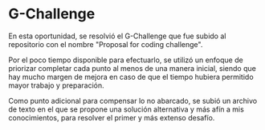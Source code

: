 # G-Challenge

En esta oportunidad, se resolvió el G-Challenge que fue subido al repositorio con el nombre "Proposal for coding challenge".

Por el poco tiempo disponible para efectuarlo, se utilizó un enfoque de priorizar completar cada punto al menos de una manera inicial, siendo que hay mucho margen de mejora en caso de que el tiempo hubiera permitido mayor trabajo y preparación.

Como punto adicional para compensar lo no abarcado, se subió un archivo de texto en el que se propone una solución alternativa y más afín a mis conocimientos, para resolver el primer y más extenso desafío.
